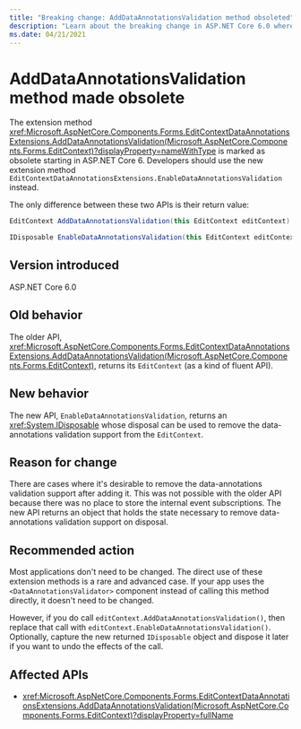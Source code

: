 ```yaml
---
title: "Breaking change: AddDataAnnotationsValidation method obsoleted"
description: "Learn about the breaking change in ASP.NET Core 6.0 where the AddDataAnnotationsValidation method is replaced with EnableDataAnnotationsValidation."
ms.date: 04/21/2021
---
```

# AddDataAnnotationsValidation method made obsolete

The extension method <xref:Microsoft.AspNetCore.Components.Forms.EditContextDataAnnotationsExtensions.AddDataAnnotationsValidation(Microsoft.AspNetCore.Components.Forms.EditContext)?displayProperty=nameWithType> is marked as obsolete starting in ASP.NET Core 6. Developers should use the new extension method `EditContextDataAnnotationsExtensions.EnableDataAnnotationsValidation` instead.

The only difference between these two APIs is their return value:

```csharp
EditContext AddDataAnnotationsValidation(this EditContext editContext) { ... }

IDisposable EnableDataAnnotationsValidation(this EditContext editContext) { ... }
```

## Version introduced

ASP.NET Core 6.0

## Old behavior

The older API, <xref:Microsoft.AspNetCore.Components.Forms.EditContextDataAnnotationsExtensions.AddDataAnnotationsValidation(Microsoft.AspNetCore.Components.Forms.EditContext)>, returns its `EditContext` (as a kind of fluent API).

## New behavior

The new API, `EnableDataAnnotationsValidation`, returns an <xref:System.IDisposable> whose disposal can be used to remove the data-annotations validation support from the `EditContext`.

## Reason for change

There are cases where it's desirable to remove the data-annotations validation support after adding it. This was not possible with the older API because there was no place to store the internal event subscriptions. The new API returns an object that holds the state necessary to remove data-annotations validation support on disposal.

## Recommended action

Most applications don't need to be changed. The direct use of these extension methods is a rare and advanced case. If your app uses the `<DataAnnotationsValidator>` component instead of calling this method directly, it doesn't need to be changed.

However, if you do call `editContext.AddDataAnnotationsValidation()`, then replace that call with `editContext.EnableDataAnnotationsValidation()`. Optionally, capture the new returned `IDisposable` object and dispose it later if you want to undo the effects of the call.

## Affected APIs

- <xref:Microsoft.AspNetCore.Components.Forms.EditContextDataAnnotationsExtensions.AddDataAnnotationsValidation(Microsoft.AspNetCore.Components.Forms.EditContext)?displayProperty=fullName>

<!--

## Category

ASP.NET Core

## Affected APIs

- `M:Microsoft.AspNetCore.Components.Forms.EditContextDataAnnotationsExtensions.AddDataAnnotationsValidation(Microsoft.AspNetCore.Components.Forms.EditContext)`

-->
